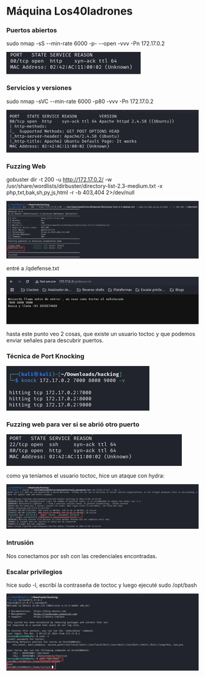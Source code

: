 # Máquina Los40ladrones

### Puertos abiertos

sudo nmap -sS --min-rate 6000 -p- --open -vvv -Pn 172.17.0.2

![alt text](image.png)

### Servicios y versiones

sudo nmap -sVC --min-rate 6000 -p80 -vvv -Pn 172.17.0.2

![alt text](image-1.png)

### Fuzzing Web

gobuster dir -t 200 -u http://172.17.0.2/ -w /usr/share/wordlists/dirbuster/directory-list-2.3-medium.txt -x php,txt,bak,sh,py,js,html -r -b 403,404 2>/dev/null

![alt text](image-2.png)

entré a /qdefense.txt

![alt text](image-3.png)

hasta este punto veo 2 cosas, que existe un usuario toctoc y que podemos enviar señales para descubrir puertos.

### Técnica de Port Knocking

![alt text](image-4.png)

### Fuzzing web para ver si se abrió otro puerto

![alt text](image-5.png)

como ya teníamos el usuario toctoc, hice un ataque con hydra:

![alt text](image-6.png)

### Intrusión

Nos conectamos por ssh con las credenciales encontradas.

### Escalar privilegios

hice sudo -l, escribí la contraseña de toctoc y luego ejecuté sudo /opt/bash

![alt text](image-7.png)
